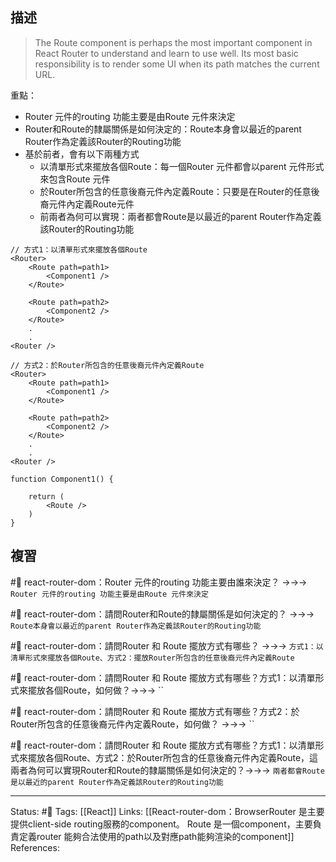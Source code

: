 ## 描述


> The Route component is perhaps the most important component in React Router to understand and learn to use well. Its most basic responsibility is to render some UI when its path matches the current URL.


重點：
- Router 元件的routing 功能主要是由Route 元件來決定
- Router和Route的隸屬關係是如何決定的：Route本身會以最近的parent Router作為定義該Router的Routing功能
- 基於前者，會有以下兩種方式
	- 以清單形式來擺放各個Route：每一個Router 元件都會以parent 元件形式來包含Route 元件
	- 於Router所包含的任意後裔元件內定義Route：只要是在Router的任意後裔元件內定義Route元件
	- 前兩者為何可以實現：兩者都會Route是以最近的parent Router作為定義該Router的Routing功能
```
// 方式1：以清單形式來擺放各個Route
<Router>
	<Route path=path1>
		<Component1 />
	</Route>
	
	<Route path=path2>
		<Component2 />
	</Route>
	.
	.
<Router />
```

```
// 方式2：於Router所包含的任意後裔元件內定義Route
<Router>
	<Route path=path1>
		<Component1 />
	</Route>
	
	<Route path=path2>
		<Component2 />
	</Route>
	.
	.
<Router />
```

```
function Component1() {

	return (
		<Route />
	)
}
```
## 複習

#🧠 react-router-dom：Router 元件的routing 功能主要由誰來決定？ ->->-> `Router 元件的routing 功能主要是由Route 元件來決定`
<!--SR:!2023-02-27,74,250-->

#🧠 react-router-dom：請問Router和Route的隸屬關係是如何決定的？ ->->-> `Route本身會以最近的parent Router作為定義該Router的Routing功能`
<!--SR:!2023-08-11,173,250-->

#🧠 react-router-dom：請問Router 和 Route 擺放方式有哪些？ ->->-> `方式1：以清單形式來擺放各個Route、方式2：擺放Router所包含的任意後裔元件內定義Route`
<!--SR:!2023-09-01,189,250-->

#🧠 react-router-dom：請問Router 和 Route 擺放方式有哪些？方式1：以清單形式來擺放各個Route，如何做？->->-> ``
<!--SR:!2023-08-16,177,250-->


#🧠 react-router-dom：請問Router 和 Route 擺放方式有哪些？方式2：於Router所包含的任意後裔元件內定義Route，如何做？ ->->-> ``
<!--SR:!2023-02-27,74,250-->

#🧠 react-router-dom：請問Router 和 Route 擺放方式有哪些？方式1：以清單形式來擺放各個Route、方式2：於Router所包含的任意後裔元件內定義Route，這兩者為何可以實現Router和Route的隸屬關係是如何決定的？->->-> `兩者都會Route是以最近的parent Router作為定義該Router的Routing功能`
<!--SR:!2023-08-31,188,250-->



---
Status: #🌱 
Tags:
[[React]]
Links:
[[React-router-dom：BrowserRouter 是主要提供client-side routing服務的component。 Route 是一個component，主要負責定義router 能夠合法使用的path以及對應path能夠渲染的component]]
References: